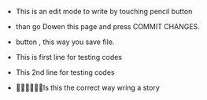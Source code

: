 
- This is an edit mode to write by touching pencil button
- than go Dowen this page and press COMMIT CHANGES.
- button , this way you save file.


- This is first line for testing codes
- This 2nd line for testing codes
- 🙂🙂🙂🙂🙂🙂Is this the correct way wring a story
 
